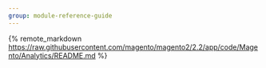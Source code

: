 ```yaml
---
group: module-reference-guide
---
```


{% remote_markdown https://raw.githubusercontent.com/magento/magento2/2.2/app/code/Magento/Analytics/README.md %}
